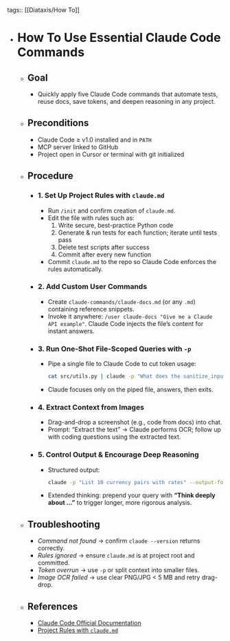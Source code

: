 tags:: [[Diataxis/How To]]

- # How To Use Essential Claude Code Commands
	- ## Goal
		- Quickly apply five Claude Code commands that automate tests, reuse docs, save tokens, and deepen reasoning in any project.
	- ## Preconditions
		- Claude Code ≥ v1.0 installed and in `PATH`
		- MCP server linked to GitHub
		- Project open in Cursor or terminal with git initialized
	- ## Procedure
		- ### 1. Set Up Project Rules with `claude.md`
			- Run `/init` and confirm creation of `claude.md`.
			- Edit the file with rules such as:  
			  1. Write secure, best-practice Python code  
			  2. Generate & run tests for each function; iterate until tests pass  
			  3. Delete test scripts after success  
			  4. Commit after every new function
			- Commit `claude.md` to the repo so Claude Code enforces the rules automatically.
		- ### 2. Add Custom User Commands
			- Create `claude-commands/claude-docs.md` (or any `.md`) containing reference snippets.
			- Invoke it anywhere: `/user claude-docs "Give me a Claude API example"`. Claude Code injects the file’s content for instant answers.
		- ### 3. Run One-Shot File-Scoped Queries with `-p`
			- Pipe a single file to Claude Code to cut token usage:
			  ~~~bash
			  cat src/utils.py | claude -p "What does the sanitize_input function do?"
			  ~~~
			- Claude focuses only on the piped file, answers, then exits.
		- ### 4. Extract Context from Images
			- Drag-and-drop a screenshot (e.g., code from docs) into chat.
			- Prompt: “Extract the text” → Claude performs OCR; follow up with coding questions using the extracted text.
		- ### 5. Control Output & Encourage Deep Reasoning
			- Structured output:  
			  ~~~bash
			  claude -p "List 10 currency pairs with rates" --output-format json
			  ~~~
			- Extended thinking: prepend your query with **“Think deeply about …”** to trigger longer, more rigorous analysis.
	- ## Troubleshooting
		- *Command not found* → confirm `claude --version` returns correctly.
		- *Rules ignored* → ensure `claude.md` is at project root and committed.
		- *Token overrun* → use `-p` or split context into smaller files.
		- *Image OCR failed* → use clear PNG/JPG < 5 MB and retry drag-drop.
	- ## References
		- [Claude Code Official Documentation](https://docs.anthropic.com/en/docs/claude-code/overview)
		- [Project Rules with `claude.md`](https://docs.anthropic.com/en/docs/claude-code/project-rules)